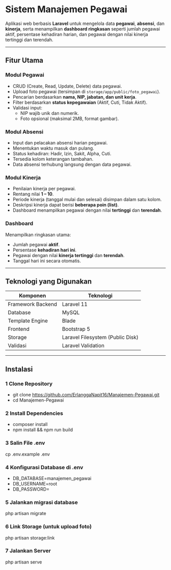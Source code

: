 # Sistem Manajemen Pegawai

Aplikasi web berbasis **Laravel** untuk mengelola data **pegawai**, **absensi**, dan **kinerja**, serta menampilkan **dashboard ringkasan** seperti jumlah pegawai aktif, persentase kehadiran harian, dan pegawai dengan nilai kinerja tertinggi dan terendah.

---

## Fitur Utama

### Modul Pegawai
- CRUD (Create, Read, Update, Delete) data pegawai.
- Upload foto pegawai (tersimpan di `storage/app/public/foto_pegawai`).
- Pencarian berdasarkan **nama, NIP, jabatan, dan unit kerja**.
- Filter berdasarkan **status kepegawaian** (Aktif, Cuti, Tidak Aktif).
- Validasi input:  
  - NIP wajib unik dan numerik.  
  - Foto opsional (maksimal 2MB, format gambar).  

### Modul Absensi
- Input dan pelacakan absensi harian pegawai.
- Menentukan waktu masuk dan pulang.
- Status kehadiran: Hadir, Izin, Sakit, Alpha, Cuti.
- Tersedia kolom keterangan tambahan.
- Data absensi terhubung langsung dengan data pegawai.

### Modul Kinerja
- Penilaian kinerja per pegawai.
- Rentang nilai **1 – 10**.
- Periode kinerja (tanggal mulai dan selesai) disimpan dalam satu kolom.
- Deskripsi kinerja dapat berisi **beberapa poin (list)**.
- Dashboard menampilkan pegawai dengan nilai **tertinggi** dan **terendah**.

### Dashboard
Menampilkan ringkasan utama:
- Jumlah pegawai **aktif**.
- Persentase **kehadiran hari ini**.
- Pegawai dengan nilai **kinerja tertinggi** dan **terendah**.
- Tanggal hari ini secara otomatis.

---

## Teknologi yang Digunakan

| Komponen | Teknologi |
|-----------|------------|
| Framework Backend | Laravel 11 |
| Database | MySQL |
| Template Engine | Blade |
| Frontend | Bootstrap 5 |
| Storage | Laravel Filesystem (Public Disk) |
| Validasi | Laravel Validation |

---

## Instalasi

### 1️ Clone Repository
- git clone https://github.com/ErlanggaNapit16/Manajemen-Pegawai.git
- cd Manajemen-Pegawai

   
### 2️ Install Dependencies
- composer install
- npm install && npm run build

### 3 Salin File .env
cp .env.example .env

### 4 Konfigurasi Database di .env
- DB_DATABASE=manajemen_pegawai
- DB_USERNAME=root
- DB_PASSWORD=

###  5 Jalankan migrasi database
php artisan migrate

### 6 Link Storage (untuk upload foto)
php artisan storage:link

### 7 Jalankan Server
php artisan serve
